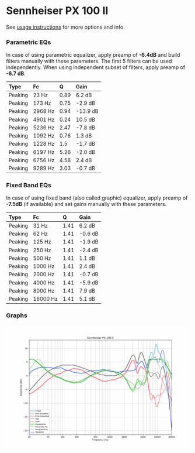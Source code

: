 # Sennheiser PX 100 II
See [usage instructions](https://github.com/jaakkopasanen/AutoEq#usage) for more options and info.

### Parametric EQs
In case of using parametric equalizer, apply preamp of **-6.4dB** and build filters manually
with these parameters. The first 5 filters can be used independently.
When using independent subset of filters, apply preamp of **-6.7 dB**.

| Type    | Fc      |    Q | Gain     |
|:--------|:--------|:-----|:---------|
| Peaking | 23 Hz   | 0.89 | 6.2 dB   |
| Peaking | 173 Hz  | 0.75 | -2.9 dB  |
| Peaking | 2968 Hz | 0.94 | -13.9 dB |
| Peaking | 4901 Hz | 0.24 | 10.5 dB  |
| Peaking | 5236 Hz | 2.47 | -7.8 dB  |
| Peaking | 1092 Hz | 0.76 | 1.3 dB   |
| Peaking | 1228 Hz | 1.5  | -1.7 dB  |
| Peaking | 6197 Hz | 5.26 | -2.0 dB  |
| Peaking | 6756 Hz | 4.58 | 2.4 dB   |
| Peaking | 9289 Hz | 3.03 | -0.7 dB  |

### Fixed Band EQs
In case of using fixed band (also called graphic) equalizer, apply preamp of **-7.5dB**
(if available) and set gains manually with these parameters.

| Type    | Fc       |    Q | Gain    |
|:--------|:---------|:-----|:--------|
| Peaking | 31 Hz    | 1.41 | 6.2 dB  |
| Peaking | 62 Hz    | 1.41 | -0.6 dB |
| Peaking | 125 Hz   | 1.41 | -1.9 dB |
| Peaking | 250 Hz   | 1.41 | -2.4 dB |
| Peaking | 500 Hz   | 1.41 | 1.1 dB  |
| Peaking | 1000 Hz  | 1.41 | 2.4 dB  |
| Peaking | 2000 Hz  | 1.41 | -0.7 dB |
| Peaking | 4000 Hz  | 1.41 | -5.9 dB |
| Peaking | 8000 Hz  | 1.41 | 7.9 dB  |
| Peaking | 16000 Hz | 1.41 | 5.1 dB  |

### Graphs
![](./Sennheiser%20PX%20100%20II.png)